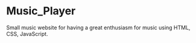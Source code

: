 # Music_Player
Small music website for having a great enthusiasm for music using HTML, CSS, JavaScript.
